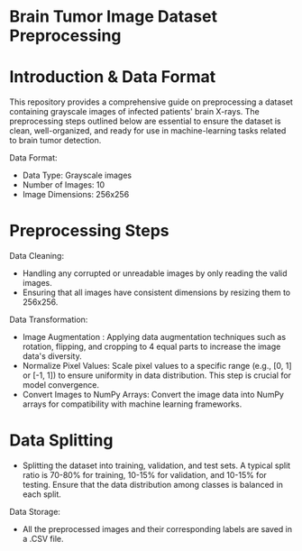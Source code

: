 # Brain Tumor Image Dataset Preprocessing

# Introduction & Data Format
This repository provides a comprehensive guide on preprocessing a dataset containing grayscale images of infected patients' brain X-rays. The preprocessing steps outlined below are essential to ensure the dataset is clean, well-organized, and ready for use in machine-learning tasks related to brain tumor detection.

Data Format: <br />
- Data Type: Grayscale images <br />
- Number of Images: 10 <br />
- Image Dimensions: 256x256 <br />

# Preprocessing Steps

Data Cleaning:

- Handling any corrupted or unreadable images by only reading the valid images.
- Ensuring that all images have consistent dimensions by resizing them to 256x256.

Data Transformation:

- Image Augmentation : 
Applying data augmentation techniques such as rotation, flipping, and cropping to 4 equal parts to increase the image data's diversity.
- Normalize Pixel Values: Scale pixel values to a specific range (e.g., [0, 1] or [-1, 1]) to ensure uniformity in data distribution. This step is crucial for model convergence.
- Convert Images to NumPy Arrays: Convert the image data into NumPy arrays for compatibility with machine learning frameworks.

# Data Splitting

- Splitting the dataset into training, validation, and test sets. A typical split ratio is 70-80% for training, 10-15% for validation, and 10-15% for testing. Ensure that the data distribution among classes is balanced in each split.

Data Storage:

- All the preprocessed images and their corresponding labels are saved in a .CSV file.


